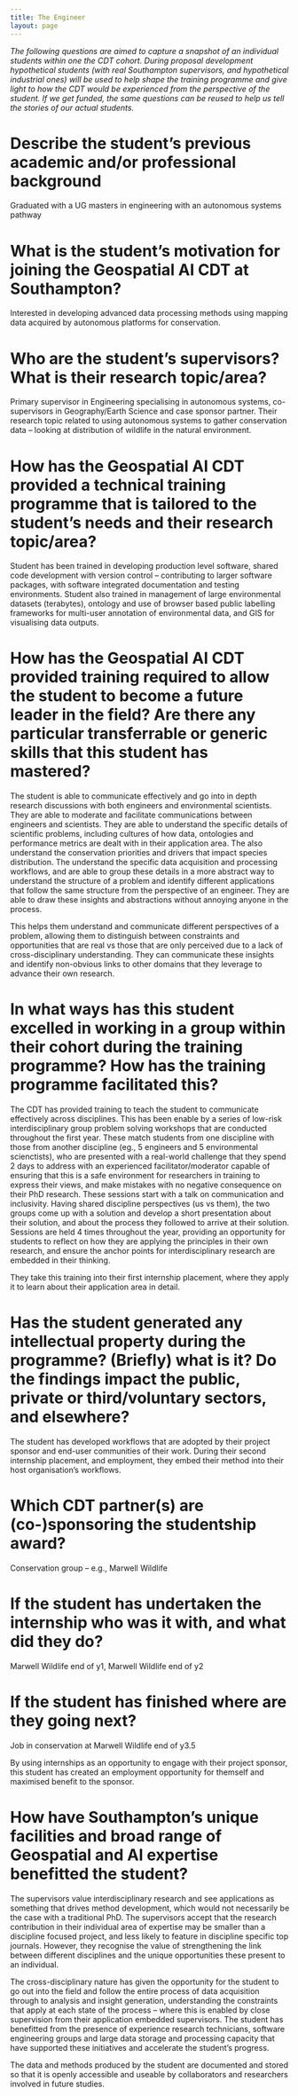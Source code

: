 ```yaml
---
title: The Engineer
layout: page
---
```


_The following questions are aimed to capture a snapshot of an individual students within one the CDT cohort. During proposal development hypothetical students (with real Southampton supervisors, and hypothetical industrial ones) will be used to help shape the training programme and give light to how the CDT would be experienced from the perspective of the student. If we get funded, the same questions can be reused to help us tell the stories of our actual students._

# Describe the student’s previous academic and/or professional background
Graduated with a UG masters in engineering with an autonomous systems pathway

# What is the student’s motivation for joining the Geospatial AI CDT at Southampton?
Interested in developing advanced data processing methods using mapping data acquired by autonomous platforms for conservation.

# Who are the student’s supervisors? What is their research topic/area?
Primary supervisor in Engineering specialising in autonomous systems, co-supervisors in Geography/Earth Science and case sponsor partner. Their research topic related to using autonomous systems to gather conservation data – looking at distribution of wildlife in the natural environment.

# How has the Geospatial AI CDT provided a technical training programme that is tailored to the student’s needs and their research topic/area?
Student has been trained in developing production level software, shared code development with version control – contributing to larger software packages, with software integrated documentation and testing environments. Student also trained in management of large environmental datasets (terabytes), ontology and use of browser based public labelling frameworks for multi-user annotation of environmental data, and GIS for visualising data outputs.

# How has the Geospatial AI CDT provided training required to allow the student to become a future leader in the field? Are there any particular transferrable or generic skills that this student has mastered?
The student is able to communicate effectively and go into in depth research discussions with both engineers and environmental scientists. They are able to moderate and facilitate communications between engineers and scientists. They are able to understand the specific details of scientific problems, including cultures of how data, ontologies and performance metrics are dealt with in their application area. The also understand the conservation priorities and drivers that impact species distribution. The understand the specific data acquisition and processing workflows, and are able to group these details in a more abstract way to understand the structure of a problem and identify different applications that follow the same structure from the perspective of an engineer. They are able to draw these insights and abstractions without annoying anyone in the process. 

This helps them understand and communicate different perspectives of a problem, allowing them to distinguish between constraints and opportunities that are real vs those that are only perceived due to a lack of cross-disciplinary understanding. They can communicate these insights and identify non-obvious links to other domains that they leverage to advance their own research. 

# In what ways has this student excelled in working in a group within their cohort during the training programme? How has the training programme facilitated this?

The CDT has provided training to teach the student to communicate effectively across disciplines. This has been enable by a series of low-risk interdisciplinary group problem solving workshops that are conducted throughout the first year. These match students from one discipline with those from another discipline (eg., 5 engineers and 5 environmental scienctists), who are presented with a real-world challenge that they spend 2 days to address with an experienced facilitator/moderator capable of ensuring that this is a safe environment for researchers in training to express their views, and make mistakes with no negative consequence on their PhD research. These sessions start with a talk on communication and inclusivity. Having shared discipline perspectives (us vs them), the two groups come up with a solution and develop a short presentation about their solution, and about the process they followed to arrive at their solution. Sessions are held 4 times throughout the year, providing an opportunity for students to reflect on how they are applying the principles in their own research, and ensure the anchor points for interdisciplinary research are embedded in their thinking.

They take this training into their first internship placement, where they apply it to learn about their application area in detail. 

# Has the student generated any intellectual property during the programme? (Briefly) what is it? Do the findings impact the public, private or third/voluntary sectors, and elsewhere?
The student has developed workflows that are adopted by their project sponsor and end-user communities of their work. During their second internship placement, and employment, they embed their method into their host organisation’s workflows.

# Which CDT partner(s) are (co-)sponsoring the studentship award?
Conservation group – e.g., Marwell Wildlife

# If the student has undertaken the internship who was it with, and what did they do?
Marwell Wildlife end of y1, Marwell Wildlife end of y2

# If the student has finished where are they going next?
Job in conservation at Marwell Wildlife end of y3.5

By using internships as an opportunity to engage with their project sponsor, this student has created an employment opportunity for themself and maximised benefit to the sponsor.

# How have Southampton’s unique facilities and broad range of Geospatial and AI expertise benefitted the student?
The supervisors value interdisciplinary research and see applications as something that drives method development, which would not necessarily be the case with a traditional PhD. The supervisors accept that the research contribution in their individual area of expertise may be smaller than a discipline focused project, and less likely to feature in discipline specific top journals. However, they recognise the value of strengthening the link between different disciplines and the unique opportunities these present to an individual. 

The cross-disciplinary nature has given the opportunity for the student to go out into the field and follow the entire process of data acquisition through to analysis and insight generation, understanding the constraints that apply at each state of the process – where this is enabled by close supervision from their application embedded supervisors. The student has benefitted from the presence of experience research technicians, software engineering groups and large data storage and processing capacity that have supported these initiatives and accelerate the student’s progress.

The data and methods produced by the student are documented and stored so that it is openly accessible and useable by collaborators and researchers involved in future studies.

